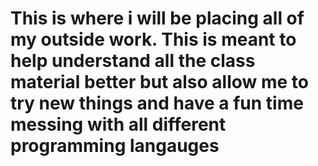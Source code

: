 # This is where i will be placing all of my outside work. This is meant to help understand all the class material better but also allow me to try new things and have a fun time messing with all different programming langauges
